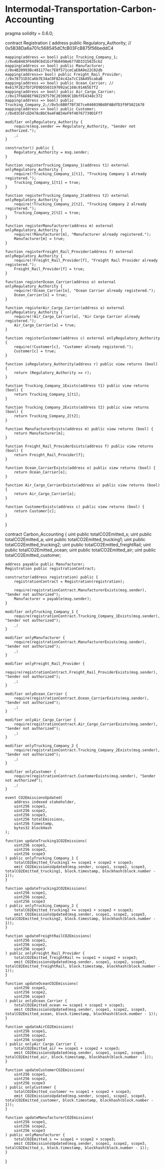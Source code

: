 # Intermodal-Transportation-Carbon-Accounting
pragma solidity = 0.6.0;

contract Registration {
    address public Regulatory_Authority;  // 0x5B38Da6a701c568545dCfcB03FcB875f56beddC4
    
    
    mapping(address => bool) public Trucking_Company_1; //0xAb8483F64d9C6d1EcF9b849Ae677dD3315835cb2
    mapping(address => bool) public Manufacturer; //0x4B20993Bc481177ec7E8f571ceCaE8A9e22C02db
    mapping(address=> bool) public Freight_Rail_Provider; //0x78731D3Ca6b7E34aC0F824c42a7cC18A495cabaB
    mapping(address => bool) public Ocean_Carrier; // 0x617F2E2fD72FD9D5503197092aC168c91465E7f2
    mapping(address => bool) public Air_Cargo_Carrier; //0x17F6AD8Ef982297579C203069C1DbfFE4348c372
    mapping(address => bool) public Trucking_Company_2;//0x5c6B0f7Bf3E7ce046039Bd8FABdfD3f9F5021678
    mapping(address => bool) public Customer; //0x03C6FcED478cBbC9a4FAB34eF9f40767739D1Ff7 

    modifier onlyRegulatory_Authority {
        require(msg.sender == Regulatory_Authority, "Sender not authorized.");
        _;
    }

    constructor() public {
        Regulatory_Authority = msg.sender;
    }

    function registerTrucking_Company_1(address t1) external onlyRegulatory_Authority {
        require(!Trucking_Company_1[t1], "Trucking Company 1 already registered.");
        Trucking_Company_1[t1] = true;
    }

    function registerTrucking_Company_2(address t2) external onlyRegulatory_Authority {
        require(!Trucking_Company_2[t2], "Trucking Company 2 already registered.");
        Trucking_Company_2[t2] = true;
    }

    function registerManufacturer(address m) external onlyRegulatory_Authority {
        require(!Manufacturer[m], "Manufacturer already registered.");
        Manufacturer[m] = true;
    }

    function registerFreight_Rail_Provider(address f) external onlyRegulatory_Authority {
        require(!Freight_Rail_Provider[f], "Freight Rail Provider already registered.");
        Freight_Rail_Provider[f] = true;
    }

    function registerOcean_Carrier(address o) external onlyRegulatory_Authority {
        require(!Ocean_Carrier[o], "Ocean Carrier already registered.");
        Ocean_Carrier[o] = true;
    }

    function registerAir_Cargo_Carrier(address a) external onlyRegulatory_Authority {
        require(!Air_Cargo_Carrier[a], "Air Cargo Carrier already registered.");
        Air_Cargo_Carrier[a] = true;
    }

    function registerCustomer(address c) external onlyRegulatory_Authority {
        require(!Customer[c], "Customer already registered.");
        Customer[c] = true;
    }

    function isRegulatory_Authority(address r) public view returns (bool) {
        return (Regulatory_Authority == r);
    }

    function Trucking_Company_1Exists(address t1) public view returns (bool) {
        return Trucking_Company_1[t1];
    }

    function Trucking_Company_2Exists(address t2) public view returns (bool) {
        return Trucking_Company_2[t2];
    }

    function ManufacturerExists(address m) public view returns (bool) {
        return Manufacturer[m];
    }

    function Freight_Rail_ProviderExists(address f) public view returns (bool) {
        return Freight_Rail_Provider[f];
    }

    function Ocean_CarrierExists(address o) public view returns (bool) {
        return Ocean_Carrier[o];
    }

    function Air_Cargo_CarrierExists(address a) public view returns (bool) {
        return Air_Cargo_Carrier[a];
    }

    function CustomerExists(address c) public view returns (bool) {
        return Customer[c];
    }
}

contract Carbon_Accounting {
    uint public totalCO2Emitted_s;
    uint public totalCO2Emitted_a;
    uint public totalCO2Emitted_trucking1;
    uint public totalCO2Emitted_trucking2;
    uint public totalCO2Emitted_freightRail;
    uint public totalCO2Emitted_ocean;
    uint public totalCO2Emitted_air;
    uint public totalCO2Emitted_customer;

    address payable public Manufacturer;
    Registration public registrationContract;

    constructor(address registration) public {
        registrationContract = Registration(registration);

        require(registrationContract.ManufacturerExists(msg.sender), "Sender not authorized");
        Manufacturer = payable(msg.sender);
    }

    modifier onlyTrucking_Company_1 {
        require(registrationContract.Trucking_Company_1Exists(msg.sender), "Sender not authorized");
        _;
    }

    modifier onlyManufacturer {
        require(registrationContract.ManufacturerExists(msg.sender), "Sender not authorized");
        _;
    }

    modifier onlyFreight_Rail_Provider {
        require(registrationContract.Freight_Rail_ProviderExists(msg.sender), "Sender not authorized");
        _;
    }

    modifier onlyOcean_Carrier {
        require(registrationContract.Ocean_CarrierExists(msg.sender), "Sender not authorized");
        _;
    }

    modifier onlyAir_Cargo_Carrier {
        require(registrationContract.Air_Cargo_CarrierExists(msg.sender), "Sender not authorized");
        _;
    }

    modifier onlyTrucking_Company_2 {
        require(registrationContract.Trucking_Company_2Exists(msg.sender), "Sender not authorized");
        _;
    }

    modifier onlyCustomer {
        require(registrationContract.CustomerExists(msg.sender), "Sender not authorized");
        _;
    }

    event CO2EmissionsUpdated(
        address indexed stakeholder,
        uint256 scope1,
        uint256 scope2,
        uint256 scope3,
        uint256 totalEmissions,
        uint256 timestamp,
        bytes32 blockHash
    );

    function updateTrucking1CO2Emissions(
        uint256 scope1,
        uint256 scope2,
        uint256 scope3
    ) public onlyTrucking_Company_1 {
        totalCO2Emitted_trucking1 += scope1 + scope2 + scope3;
        emit CO2EmissionsUpdated(msg.sender, scope1, scope2, scope3, totalCO2Emitted_trucking1, block.timestamp, blockhash(block.number - 1));
    }

    function updateTrucking2CO2Emissions(
        uint256 scope1,
        uint256 scope2,
        uint256 scope3
    ) public onlyTrucking_Company_2 {
        totalCO2Emitted_trucking2 += scope1 + scope2 + scope3;
        emit CO2EmissionsUpdated(msg.sender, scope1, scope2, scope3, totalCO2Emitted_trucking2, block.timestamp, blockhash(block.number - 1));
    }

    function updateFreightRailCO2Emissions(
        uint256 scope1,
        uint256 scope2,
        uint256 scope3
    ) public onlyFreight_Rail_Provider {
        totalCO2Emitted_freightRail += scope1 + scope2 + scope3;
        emit CO2EmissionsUpdated(msg.sender, scope1, scope2, scope3, totalCO2Emitted_freightRail, block.timestamp, blockhash(block.number - 1));
    }

    function updateOceanCO2Emissions(
        uint256 scope1,
        uint256 scope2,
        uint256 scope3
    ) public onlyOcean_Carrier {
        totalCO2Emitted_ocean += scope1 + scope2 + scope3;
        emit CO2EmissionsUpdated(msg.sender, scope1, scope2, scope3, totalCO2Emitted_ocean, block.timestamp, blockhash(block.number - 1));
    }

    function updateAirCO2Emissions(
        uint256 scope1,
        uint256 scope2,
        uint256 scope3
    ) public onlyAir_Cargo_Carrier {
        totalCO2Emitted_air += scope1 + scope2 + scope3;
        emit CO2EmissionsUpdated(msg.sender, scope1, scope2, scope3, totalCO2Emitted_air, block.timestamp, blockhash(block.number - 1));
    }

    function updateCustomerCO2Emissions(
        uint256 scope1,
        uint256 scope2,
        uint256 scope3
    ) public onlyCustomer {
        totalCO2Emitted_customer += scope1 + scope2 + scope3;
        emit CO2EmissionsUpdated(msg.sender, scope1, scope2, scope3, totalCO2Emitted_customer, block.timestamp, blockhash(block.number - 1));
    }

    function updateManufacturerCO2Emissions(
        uint256 scope1,
        uint256 scope2,
        uint256 scope3
    ) public onlyManufacturer {
        totalCO2Emitted_s += scope1 + scope2 + scope3;
        emit CO2EmissionsUpdated(msg.sender, scope1, scope2, scope3, totalCO2Emitted_s, block.timestamp, blockhash(block.number - 1));
    }
}

